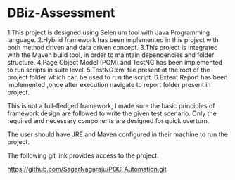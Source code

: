 # DBiz-Assessment

1.This project is designed using Selenium tool with Java Programming language. 
2.Hybrid framework has been implemented in this project with both method driven and data driven concept.
3.This project is Integrated with the Maven build tool, in order to maintain dependencies and folder structure.
4.Page Object Model (POM) and TestNG has been implemented to run scripts in suite level.
5.TestNG.xml file present at the root of the project folder which can be used to run the script.
6.Extent Report has been implemented ,once after execution navigate to report folder present in project.

This is not a full-fledged framework, I made sure the basic principles of framework design are followed to write the given test scenario.
Only the required and necessary components are designed for quick overturn.

The user should have JRE and Maven configured in their machine to run the project.

The following git link provides access to the project.

https://github.com/SagarNagaraju/POC_Automation.git


